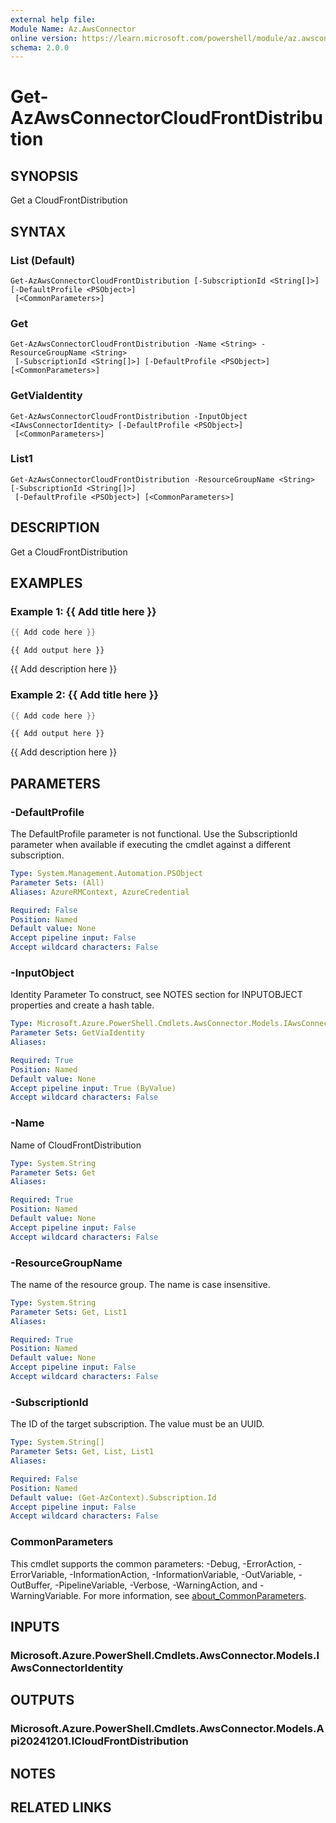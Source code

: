 ```yaml
---
external help file:
Module Name: Az.AwsConnector
online version: https://learn.microsoft.com/powershell/module/az.awsconnector/get-azawsconnectorcloudfrontdistribution
schema: 2.0.0
---
```


# Get-AzAwsConnectorCloudFrontDistribution

## SYNOPSIS
Get a CloudFrontDistribution

## SYNTAX

### List (Default)
```
Get-AzAwsConnectorCloudFrontDistribution [-SubscriptionId <String[]>] [-DefaultProfile <PSObject>]
 [<CommonParameters>]
```

### Get
```
Get-AzAwsConnectorCloudFrontDistribution -Name <String> -ResourceGroupName <String>
 [-SubscriptionId <String[]>] [-DefaultProfile <PSObject>] [<CommonParameters>]
```

### GetViaIdentity
```
Get-AzAwsConnectorCloudFrontDistribution -InputObject <IAwsConnectorIdentity> [-DefaultProfile <PSObject>]
 [<CommonParameters>]
```

### List1
```
Get-AzAwsConnectorCloudFrontDistribution -ResourceGroupName <String> [-SubscriptionId <String[]>]
 [-DefaultProfile <PSObject>] [<CommonParameters>]
```

## DESCRIPTION
Get a CloudFrontDistribution

## EXAMPLES

### Example 1: {{ Add title here }}
```powershell
{{ Add code here }}
```

```output
{{ Add output here }}
```

{{ Add description here }}

### Example 2: {{ Add title here }}
```powershell
{{ Add code here }}
```

```output
{{ Add output here }}
```

{{ Add description here }}

## PARAMETERS

### -DefaultProfile
The DefaultProfile parameter is not functional.
Use the SubscriptionId parameter when available if executing the cmdlet against a different subscription.

```yaml
Type: System.Management.Automation.PSObject
Parameter Sets: (All)
Aliases: AzureRMContext, AzureCredential

Required: False
Position: Named
Default value: None
Accept pipeline input: False
Accept wildcard characters: False
```

### -InputObject
Identity Parameter
To construct, see NOTES section for INPUTOBJECT properties and create a hash table.

```yaml
Type: Microsoft.Azure.PowerShell.Cmdlets.AwsConnector.Models.IAwsConnectorIdentity
Parameter Sets: GetViaIdentity
Aliases:

Required: True
Position: Named
Default value: None
Accept pipeline input: True (ByValue)
Accept wildcard characters: False
```

### -Name
Name of CloudFrontDistribution

```yaml
Type: System.String
Parameter Sets: Get
Aliases:

Required: True
Position: Named
Default value: None
Accept pipeline input: False
Accept wildcard characters: False
```

### -ResourceGroupName
The name of the resource group.
The name is case insensitive.

```yaml
Type: System.String
Parameter Sets: Get, List1
Aliases:

Required: True
Position: Named
Default value: None
Accept pipeline input: False
Accept wildcard characters: False
```

### -SubscriptionId
The ID of the target subscription.
The value must be an UUID.

```yaml
Type: System.String[]
Parameter Sets: Get, List, List1
Aliases:

Required: False
Position: Named
Default value: (Get-AzContext).Subscription.Id
Accept pipeline input: False
Accept wildcard characters: False
```

### CommonParameters
This cmdlet supports the common parameters: -Debug, -ErrorAction, -ErrorVariable, -InformationAction, -InformationVariable, -OutVariable, -OutBuffer, -PipelineVariable, -Verbose, -WarningAction, and -WarningVariable. For more information, see [about_CommonParameters](http://go.microsoft.com/fwlink/?LinkID=113216).

## INPUTS

### Microsoft.Azure.PowerShell.Cmdlets.AwsConnector.Models.IAwsConnectorIdentity

## OUTPUTS

### Microsoft.Azure.PowerShell.Cmdlets.AwsConnector.Models.Api20241201.ICloudFrontDistribution

## NOTES

## RELATED LINKS

